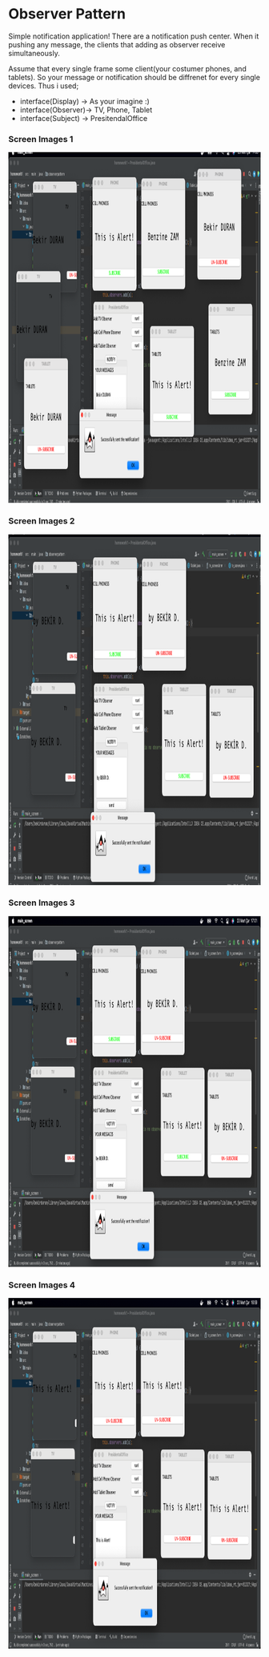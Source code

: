 # Observer Pattern
Simple notification application!
There are a notification push center. When it pushing any message, the clients that adding as observer receive simultaneously.

Assume that every single frame some client(your costumer phones, and tablets). So your message or notification should be diffrenet for every single devices. Thus i used;


- interface(Display) -> As your imagine :)
- interface(Observer)-> TV, Phone, Tablet
- interface(Subject) -> PresitendalOffice


 

### Screen Images 1

<img src= /src/screenshots/ss1.png width="950" height="700" >




### Screen Images 2

<img src=/src/screenshots/ss2.png width="950" height="700" >




### Screen Images 3

<img src=/src/screenshots/ss3.png width="950" height="700" >




### Screen Images 4

<img src=/src/screenshots/ss4.png width="950" height="700" >
